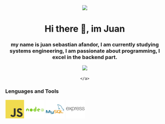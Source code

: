 <html lang="en">
<head>
    <meta charset="UTF-8">
    <meta http-equiv="X-UA-Compatible" content="IE=edge">
    <meta name="viewport" content="width=device-width, initial-scale=1.0">
    <title>Document</title>
</head>
<body>

<div id="header" align="center">
    <img src="https://media.giphy.com/media/zOvBKUUEERdNm/giphy.gif" width="200">
    <h1 align="center">Hi there 👋, im Juan</h1>
    <h3 align="center">my name is juan sebastian afandor, I am currently studying systems engineering, 
                       I am passionate about programming, I excel in the backend part.
    </h3>




</div>

<div id="badges" align="center">
    <a >
        <img src="https://img.shields.io/github/followers/JafanM?style=social" >



    </a>


</div>





<div align="left">
    <h3>Lenguages and Tools</h3>
     <div>
        <img src="https://github.com/devicons/devicon/blob/master/icons/javascript/javascript-original.svg" alt="javascript-original" width="60" height="60">
        <img src="https://github.com/devicons/devicon/blob/master/icons/nodejs/nodejs-plain-wordmark.svg" alt="nodejs" width="60" height="60">
        <img src="https://github.com/devicons/devicon/blob/master/icons/mysql/mysql-original-wordmark.svg" alt="mysql" width="60" height="60">
        <img src="https://github.com/devicons/devicon/blob/master/icons/express/express-original-wordmark.svg" alt="express-original-wordmark" width="60" height="60">
     </div>
</div>





